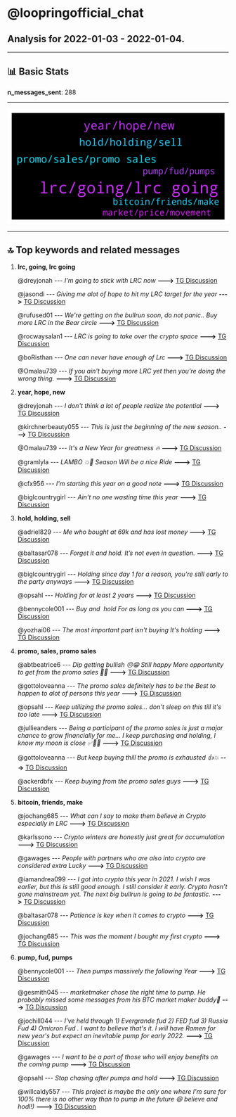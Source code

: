 # **@loopringofficial_chat**
 ## Analysis for **2022-01-03** - **2022-01-04**.

---

## 📊 **Basic Stats**

**n_messages_sent**: 288

---
![wordcloud](loopringofficial_chat_1Days_wordcloud.png)

---


## 🔝 **Top keywords and related messages**

1. **lrc, going, lrc going**

    @dreyjonah --- *I'm going to stick with LRC now* **--->** [TG Discussion](https://t.me/loopringofficial_chat/21413)

    @jasondi --- *Giving me alot of hope to hit my LRC target for the year* **--->** [TG Discussion](https://t.me/loopringofficial_chat/20960)

    @rufused01 --- *We're getting on the bullrun soon, do not panic.. Buy more LRC in the Bear circle* **--->** [TG Discussion](https://t.me/loopringofficial_chat/21320)

    @rocwaysalan1 --- *LRC is going to take over the crypto space* **--->** [TG Discussion](https://t.me/loopringofficial_chat/21167)

    @boRisthan --- *One can never have enough of Lrc* **--->** [TG Discussion](https://t.me/loopringofficial_chat/21195)

    @Omalau739 --- *If you ain't buying more LRC yet then you're doing the wrong thing.* **--->** [TG Discussion](https://t.me/loopringofficial_chat/21079)

2. **year, hope, new**

    @dreyjonah --- *I don't think a  lot of people realize the potential* **--->** [TG Discussion](https://t.me/loopringofficial_chat/21168)

    @kirchnerbeauty055 --- *This is just the beginning of the new season..* **--->** [TG Discussion](https://t.me/loopringofficial_chat/21090)

    @Omalau739 --- *It's a New Year for greatness 🔥* **--->** [TG Discussion](https://t.me/loopringofficial_chat/20906)

    @gramlyla --- *LAMBO 💥🚀 Season Will be a nice Ride* **--->** [TG Discussion](https://t.me/loopringofficial_chat/21333)

    @cfx956 --- *I'm starting this year on a good note* **--->** [TG Discussion](https://t.me/loopringofficial_chat/20909)

    @biglcountrygirl --- *Ain't no one wasting time this year* **--->** [TG Discussion](https://t.me/loopringofficial_chat/20911)

3. **hold, holding, sell**

    @adriel829 --- *Me who bought at 69k and has lost money* **--->** [TG Discussion](https://t.me/loopringofficial_chat/20946)

    @baltasar078 --- *Forget it and hold. It’s not even in question.* **--->** [TG Discussion](https://t.me/loopringofficial_chat/20956)

    @biglcountrygirl --- *Holding since day 1 for a reason, you're still early to the party anyways* **--->** [TG Discussion](https://t.me/loopringofficial_chat/21313)

    @opsahl --- *Holding for at least 2 years* **--->** [TG Discussion](https://t.me/loopringofficial_chat/21230)

    @bennycole001 --- *Buy and  hold For as long as you can* **--->** [TG Discussion](https://t.me/loopringofficial_chat/21173)

    @yozhai06 --- *The most important part isn't buying  It's holding* **--->** [TG Discussion](https://t.me/loopringofficial_chat/21037)

4. **promo, sales, promo sales**

    @abtbeatrice6 --- *Dip getting bullish 😔😁 Still happy More opportunity to get from the promo sales 🍾💯* **--->** [TG Discussion](https://t.me/loopringofficial_chat/21156)

    @gottoloveanna --- *The promo sales definitely has to be the Best to happen to alot of persons this year* **--->** [TG Discussion](https://t.me/loopringofficial_chat/21185)

    @opsahl --- *Keep utilizing the promo sales... don't sleep on this till it's too late* **--->** [TG Discussion](https://t.me/loopringofficial_chat/21232)

    @jullieanders --- *Being a participant of the promo sales is just a major chance to grow financially for me... I keep purchasing and holding, I know my moon is close ✅🙏🙏* **--->** [TG Discussion](https://t.me/loopringofficial_chat/21220)

    @gottoloveanna --- *But keep buying thill the promo is exhausted 👍💥* **--->** [TG Discussion](https://t.me/loopringofficial_chat/20962)

    @ackerdbfx --- *Keep buying from the promo sales guys* **--->** [TG Discussion](https://t.me/loopringofficial_chat/21076)

5. **bitcoin, friends, make**

    @jochang685 --- *What can I say to make them believe in Crypto especially in LRC* **--->** [TG Discussion](https://t.me/loopringofficial_chat/20936)

    @karlssono --- *Crypto winters are honestly just great for accumulation* **--->** [TG Discussion](https://t.me/loopringofficial_chat/21353)

    @gawages --- *People with partners who are also into crypto are considered extra Lucky* **--->** [TG Discussion](https://t.me/loopringofficial_chat/21212)

    @iamandrea099 --- *I got into crypto this year in 2021. I wish I was earlier, but this is still good enough. I still consider it early. Crypto hasn’t gone mainstream yet. The next big bullrun is going to be fantastic.* **--->** [TG Discussion](https://t.me/loopringofficial_chat/21073)

    @baltasar078 --- *Patience is key when it comes to crypto* **--->** [TG Discussion](https://t.me/loopringofficial_chat/20978)

    @jochang685 --- *This was the moment I bought my first crypto* **--->** [TG Discussion](https://t.me/loopringofficial_chat/20933)

6. **pump, fud, pumps**

    @bennycole001 --- *Then pumps massively the following Year* **--->** [TG Discussion](https://t.me/loopringofficial_chat/21339)

    @gesmith045 --- *marketmaker chose the right time to pump. He probably missed some messages from his BTC market maker buddy🤭* **--->** [TG Discussion](https://t.me/loopringofficial_chat/21305)

    @jochill044 --- *I've held through   1) Evergrande fud  2) FED fud  3) Russia Fud  4) Omicron Fud . I want to believe that's it. I will have Ramen for new year's but expect an inevitable pump for early 2022.* **--->** [TG Discussion](https://t.me/loopringofficial_chat/21265)

    @gawages --- *I want to be a part of those who will enjoy benefits on the coming pump* **--->** [TG Discussion](https://t.me/loopringofficial_chat/21233)

    @opsahl --- *Stop chasing after pumps and hold* **--->** [TG Discussion](https://t.me/loopringofficial_chat/20973)

    @willcaldy557 --- *This project is maybe the only one where I'm sure for 100% there is no other way than to pump in the future 😄 believe and hodl!)* **--->** [TG Discussion](https://t.me/loopringofficial_chat/21312)

